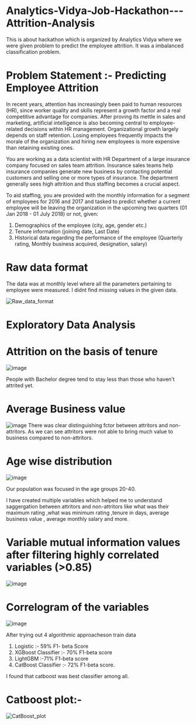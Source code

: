 # Analytics-Vidya-Job-Hackathon---Attrition-Analysis

This is about hackathon which is organized by Analytics Vidya where we were given problem to predict the employee attrition. It was a imbalanced classification problem.


# Problem Statement :- Predicting Employee Attrition    

In recent years, attention has increasingly been paid to human resources (HR), since worker quality and skills represent a growth factor and a real competitive advantage for companies. After proving its mettle in sales and marketing, artificial intelligence is also becoming central to employee-related decisions within HR management. Organizational growth largely depends on staff retention. Losing employees frequently impacts the morale of the organization and hiring new employees is more expensive than retaining existing ones. 

You are working as a data scientist with HR Department of a large insurance company focused on sales team attrition. Insurance sales teams help insurance companies generate new business by contacting potential customers and selling one or more types of insurance. The department generally sees high attrition and thus staffing becomes a crucial aspect. 

To aid staffing, you are provided with the monthly information for a segment of employees for 2016 and 2017 and tasked to predict whether a current employee will be leaving the organization in the upcoming two quarters (01 Jan 2018 - 01 July 2018) or not, given:


1. Demographics of the employee (city, age, gender etc.)
2. Tenure information (joining date, Last Date)
3. Historical data regarding the performance of the employee (Quarterly rating, Monthly business acquired, designation, salary)


# Raw data format
The data was at monthly level where all the parameters pertaining to employee were measured.
I didnt find missing values in the given data.

![Raw_data_format](https://user-images.githubusercontent.com/58731031/142766986-3868c241-8d09-45f8-82dc-0971ef41af06.PNG)


# Exploratory Data Analysis 

# Attrition on the basis of tenure

![image](https://user-images.githubusercontent.com/58731031/142766599-75999de7-3a6b-4ed4-b91d-add9949fa6c0.png)

People with Bachelor degree tend to stay less than those who haven't attrited yet.

# Average Business value
![image](https://user-images.githubusercontent.com/58731031/142766691-03d599ed-3766-490f-b7e0-bcdd59d39be3.png)
There was clear distinguishing fctor between attritors and non-attritors. As we can see attritors were not able to bring much value to business compared to non-attritors.


# Age wise distribution
![image](https://user-images.githubusercontent.com/58731031/142766716-55ad6860-a469-4a5e-b041-f312be6acc55.png)

Our population was focused in the age groups 20-40. 


I have created multiple variables which helped me to understand saggergation between attritors and non-attritors like what was their maximum rating ,what was minimum rating ,tenure in days, average business value , average monthly salary and more.

# Variable mutual information values after filtering highly correlated variables (>0.85)
![image](https://user-images.githubusercontent.com/58731031/142766736-a1595c4e-01be-424f-93da-7fac0ee12a07.png)


# Correlogram of the variables
![image](https://user-images.githubusercontent.com/58731031/142766753-4331f51e-cc51-40bd-8226-0c50f907ae43.png)


After trying out 4 algorithmic approacheson train data
1. Logistic :- 59% F1- beta Score
2. XGBoost Classifier :- 70% F1-beta score
3. LightGBM :-71% F1-beta score
4. CatBoost Classifier :- 72% F1-beta score.

I found that catboost was best classifier among all.
# Catboost plot:-
![CatBoost_plot](https://user-images.githubusercontent.com/58731031/142767682-4ef479a7-d998-422b-b0ab-5a27ff3683af.png)

















